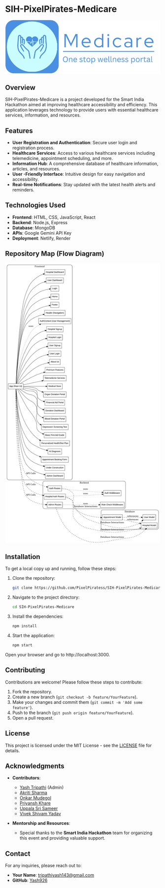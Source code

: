# SIH-PixelPirates-Medicare

![Project Logo](https://github.com/PixelPiratess/SIH-PixelPirates-Medicare/blob/main/frontend/public/Medicare_Logo.svg)

## Overview

SIH-PixelPirates-Medicare is a project developed for the Smart India Hackathon aimed at improving healthcare accessibility and efficiency. This application leverages technology to provide users with essential healthcare services, information, and resources.

## Features

- **User  Registration and Authentication**: Secure user login and registration process.
- **Healthcare Services**: Access to various healthcare services including telemedicine, appointment scheduling, and more.
- **Information Hub**: A comprehensive database of healthcare information, articles, and resources.
- **User -Friendly Interface**: Intuitive design for easy navigation and accessibility.
- **Real-time Notifications**: Stay updated with the latest health alerts and reminders.

## Technologies Used

- **Frontend**: HTML, CSS, JavaScript, React
- **Backend**: Node.js, Express
- **Database**: MongoDB
- **APIs**: Google Gemini API Key
- **Deployment**: Netlify, Render

## Repository Map (Flow Diagram)
![Project Map](https://github.com/PixelPiratess/SIH-PixelPirates-Medicare/blob/main/Repo%20Map%20Medicare.png)

## Installation

To get a local copy up and running, follow these steps:

1. Clone the repository:
   ```bash
   git clone https://github.com/PixelPiratess/SIH-PixelPirates-Medicare.git
   ```

2. Navigate to the project directory:
   ```bash
   cd SIH-PixelPirates-Medicare
   ```

3. Install the dependencies:
   ```bash
   npm install
   ```

4. Start the application:
   ```bash
   npm start
   ```

Open your browser and go to http://localhost:3000.

## Contributing

Contributions are welcome! Please follow these steps to contribute:

1. Fork the repository.
2. Create a new branch (`git checkout -b feature/YourFeature`).
3. Make your changes and commit them (`git commit -m 'Add some feature'`).
4. Push to the branch (`git push origin feature/YourFeature`).
5. Open a pull request.

## License

This project is licensed under the MIT License - see the [LICENSE](LICENSE) file for details.

## Acknowledgments

- **Contributors**:
  - [Yash Tripathi](https://github.com/Yash926) (Admin)
  - [Akriti Sharma](https://github.com/akriti-star)
  - [Onkar Mudegol](https://github.com/OnkarMudegol)
  - [Priyansh Khare](https://github.com/PriyanshK09)
  - [Uppala Sri Sameer](https://github.com/UppalaSriSameer)
  - [Vivek Shivam Yadav](https://github.com/Vivek-Shivam-Yadav)

- **Mentorship and Resources**:
  - Special thanks to the **Smart India Hackathon** team for organizing this event and providing valuable support.

## Contact

For any inquiries, please reach out to:

- **Your Name**: [tripathiyash143@gmail.com](mailto:tripathiyash143@gmail.com)
- **GitHub**: [Yash926](https://github.com/yash926)


